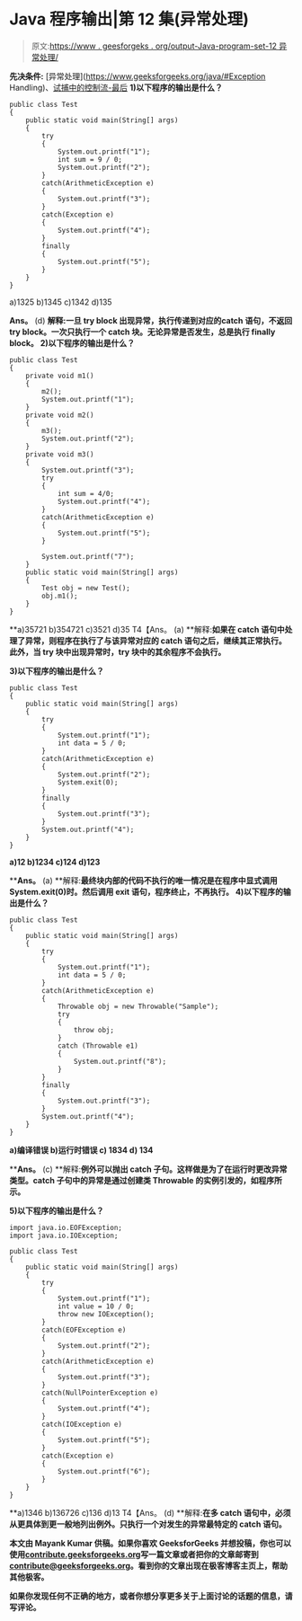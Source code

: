 # Java 程序输出|第 12 集(异常处理)

> 原文:[https://www . geesforgeks . org/output-Java-program-set-12 异常处理/](https://www.geeksforgeeks.org/output-java-program-set-12exception-handling/)

**先决条件:** [异常处理](https://www.geeksforgeeks.org/java/#Exception Handling)、[试捕中的控制流-最后](https://www.geeksforgeeks.org/flow-control-in-try-catch-finally-in-java/)
**1)以下程序的输出是什么？**

```
public class Test
{
    public static void main(String[] args)
    {
        try
        {
            System.out.printf("1");
            int sum = 9 / 0;
            System.out.printf("2");
        }
        catch(ArithmeticException e)
        {
            System.out.printf("3");
        }
        catch(Exception e)
        {
            System.out.printf("4");
        }
        finally
        {
            System.out.printf("5");
        }
    }
}
```

a)1325
b)1345
c)1342
d)135

**Ans。** (d)
**解释:**一旦 try block 出现异常，执行传递到对应的**catch 语句，不返回 try block。一次只执行一个 catch 块。无论异常是否发生，总是执行 finally block。
 **2)以下程序的输出是什么？****

```
public class Test
{
    private void m1()
    {
        m2();
        System.out.printf("1");
    }
    private void m2()
    {
        m3();
        System.out.printf("2");
    }
    private void m3()
    {
        System.out.printf("3");
        try
        {
            int sum = 4/0;
            System.out.printf("4");
        }
        catch(ArithmeticException e)
        {
            System.out.printf("5");
        }

        System.out.printf("7");
    }
    public static void main(String[] args)
    {
        Test obj = new Test();
        obj.m1();
    }
}
```

**a)35721
b)354721
c)3521
d)35
T4【Ans。 (a)
**解释:**如果在 catch 语句中处理了异常，则程序在执行了与该异常对应的 catch 语句之后，继续其正常执行。此外，当 try 块中出现异常时，try 块中的其余程序不会执行。**

****3)以下程序的输出是什么？****

```
public class Test
{
    public static void main(String[] args)
    {
        try
        {
            System.out.printf("1");
            int data = 5 / 0;
        }
        catch(ArithmeticException e)
        {
            System.out.printf("2");
            System.exit(0);
        }
        finally
        {
            System.out.printf("3");
        }
        System.out.printf("4");
    }
}
```

**a)12
b)1234
c)124
d)123**

****Ans。** (a)
**解释:**最终块内部的代码不执行的唯一情况是在程序中显式调用 System.exit(0)时。然后调用 exit 语句，程序终止，不再执行。
 **4)以下程序的输出是什么？****

```
public class Test
{
    public static void main(String[] args)
    {
        try
        {
            System.out.printf("1");
            int data = 5 / 0;
        }
        catch(ArithmeticException e)
        {
            Throwable obj = new Throwable("Sample");
            try 
            {
                throw obj;
            } 
            catch (Throwable e1) 
            {
                System.out.printf("8");
            }
        }
        finally
        {
            System.out.printf("3");
        }
        System.out.printf("4");
    }
}
```

**a)编译错误
b)运行时错误
c) 1834
d) 134**

****Ans。** (c)
**解释:**例外可以抛出 catch 子句。这样做是为了在运行时更改异常类型。catch 子句中的异常是通过创建类 Throwable 的实例引发的，如程序所示。**

****5)以下程序的输出是什么？****

```
import java.io.EOFException;
import java.io.IOException;

public class Test
{
    public static void main(String[] args)
    {
        try
        {
            System.out.printf("1");
            int value = 10 / 0;
            throw new IOException();
        }
        catch(EOFException e)
        {
            System.out.printf("2");
        }
        catch(ArithmeticException e)
        {
            System.out.printf("3");
        }
        catch(NullPointerException e)
        {
            System.out.printf("4");
        }
        catch(IOException e)
        {
            System.out.printf("5");
        }
        catch(Exception e)
        {
            System.out.printf("6");
        }
    }
}
```

**a)1346
b)136726
c)136
d)13
T4【Ans。 (d)
**解释:**在多 catch 语句中，必须从更具体到更一般地列出例外。只执行一个对发生的异常最特定的 catch 语句。**

**本文由 **Mayank Kumar** 供稿。如果你喜欢 GeeksforGeeks 并想投稿，你也可以使用[contribute.geeksforgeeks.org](http://www.contribute.geeksforgeeks.org)写一篇文章或者把你的文章邮寄到 contribute@geeksforgeeks.org。看到你的文章出现在极客博客主页上，帮助其他极客。**

**如果你发现任何不正确的地方，或者你想分享更多关于上面讨论的话题的信息，请写评论。**